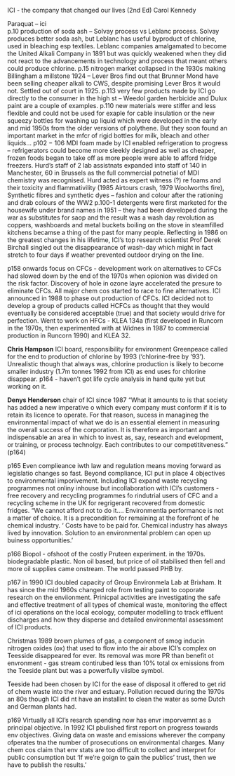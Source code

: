 ICI - the company that changed our lives (2nd Ed)
Carol Kennedy

Paraquat – ici  
p.10 production of soda ash – Solvay process vs Leblanc process. Solvay produces better soda ash, but Leblanc has useful byproduct of chlorine, used in bleaching esp textiles. Leblanc companies amalgamated to become the United Alkali Company in 1891 but was quickly weakened when they did not react to the advancements in technology and process that meant others could produce chlorine.
p.15  nitrogen market collapsed in the 1930s making Billingham a millstone 
1924 – Lever Bros find out that Brunner Mond have been selling cheaper alkali to CWS, despite promising Lever Bros it would  not. Settled out of court in 1925. 
p.113 very few products made by ICI go directly to the consumer in the high st – Weedol garden herbicide and Dulux paint are a couple of examples.
p.110 new materials were stiffer and less flexible and could not be used for exaple for cable insulation or the new squeezy bottles for washing up liquid which were developed in the early and mid 1950s from the older versions of polythene. But they soon found an important market in the mfcr of rigid bottles for milk, bleach and other liquids…
p102 − 106 MDI foam made by ICI enabled refrigeration to progress – refrigerators could become more sleekly designed as well as cheaper, frozen foods began to take off as more people were able to afford fridge freezers. Hurd’s staff of 2 lab assistnats expanded into staff of 140 in Manchester, 60 in Brussels as the full commercial potnetial of MDI chemistry was recognised. Hurd acted as expert witness (?) re foams and their toxicity and flammativility (1985 Airtours crash, 1979 Woolworths fire),
Synthetic fibres and synthetic dyes – fashion and colour after the rationing and drab colours of the WW2
p.100-1 detergents were first marketed for the housewife under brand names in 1951 – they had been developed during the war as substitutes for saop and the result was a wash day revolution as coppers, washboards and metal buckets boiling on the stove in steamfilled kitchens becamse a thing of the past for many people. Reflecting in 1986 on the greatest changes in his lifetime, ICI’s top research scientist Prof Derek Birchall singled out the disappearance of wash-day which might in fact stretch to four days if weather prevented outdoor drying on the line. 

p158 onwards
focus on CFCs - development work on alternatives to CFCs had slowed down by the end of the 1970s when opionion was divided on the risk factor. Discovery of hole in ozone layre accelerated the presure to eliminate CFCs. All major chem cos started to race to fine alternatives. ICI announced in 1988 to phase out production of CFCs. ICI decided not to develop a group of products called HCFCs  as thought that they would eventually be considered acceptable (true) and that society would drive for perfection. Went to work on HFCs - KLEA 134a  (first developed in Runcorn in the 1970s, then experimented with at Widnes in 1987 to commercial production in Runcorn 1990) and KLEA 32. 


**Chris Hampson** ICI board, responsibility for environment
Greenpeace called for the end to production of chlorine by 1993 (‘chlorine-free by ’93’). Unrealistic though that always was, chlorine production is likely to become smaller industry (1.7m tonnes 1992 from ICI) as end uses for chlorine disappear. 
p164 - haven’t got life cycle analysis in hand quite yet but working on it. 

**Denys Henderson** chair of ICI since 1987 “What it amounts to is that society has added a new imperative o which every company must conform if it is to retain its licence to operate. For that reason, sucess in managineg the environmental impact of what we do is an essential element in measuring the overall success of the corporation. It is therefore as important and indispensable an area in which to invest as, say, research and evelopment, or training, or process technolgy. Each contributes to our competititveness.”  (p164)

p165   Even complieance iwth law and regulation means moving forward as legislatio changes so fast. Beyond compliance, ICI put in place 4 objectives to environmental imporivement. Including ICI expand waste recycling programmes not onliny inhouse but incollaboration with ICI’s customers - free recovery and recycling programmes fo rindutrial users of CFC and a recycling scheme in the UK for regrigerant recovered from domestic fridges.  “We cannot afford not to do it.... Environmentla performance is not a matter of choice. It is a precondition for remaining at the forefront of he chemical industry. ‘ Costs have to be paid for. Chemical industry has always lived by innovation. Solution to an environmental problem can open up buiness opportunities.’

p166 Biopol - ofshoot of the costly Pruteen experiment. in the 1970s. biodegradable plastic. Non oil based, but price of oil stabilised then fell and more oil supplies came onstream. The world passed PHB by. 

p167 in 1990 ICI doubled capacity of Group Environmela Lab at Brixham. It has since the mid 1960s changed role from testing paint to coporate research on the enviionment. Prinicpal activities are investigating the safe and effective treatment of all types of chemical waste, monitoring the effect of ici operations on the local ecology, computer modelling to track effluent discharges and how they disperse and detailed environmental assessment of ICI products. 

Christmas 1989 brown plumes of gas, a component of smog inducin nitrogen oxides (ox) that used to flow into the air above ICI’s complex on Teesside disappeared for ever. Its removal was more PR than benefit ot envronment - gas stream contirubed less than 10% total ox emissions from the Teeside plant but was a powerfully viislbe symbol. 

Teeside had been chosen by ICI for the ease of disposal it offered to get rid of chem waste into the river and estuary. Pollution recued during the 1970s an 80s though ICI did nt have an installint to clean the water as some Dutch and German plants had. 

p169   Virtually all ICI’s resarch spending now has envr imporvemnt as a principal objective. In 1992 ICI pbulished first report on progress towards env objectives. Giving data on waste and emissions wherever the company ofperates tna the number of prosecutions on environmental charges. Many chem cos claim that env stats are too difficult to collect and interpret for public consumption but ‘If we’re goign to gain the publics’ trust, then we have to publish the results.’


